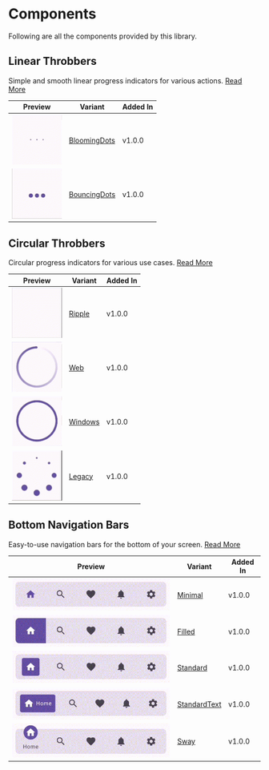 # Components

Following are all the components provided by this library.

## Linear Throbbers

Simple and smooth linear progress indicators for various
actions. [Read More](./components/linear_throbber/README.md)

| Preview                                                                                           | Variant                                                             | Added In |
|---------------------------------------------------------------------------------------------------|---------------------------------------------------------------------|----------|
| <img src="./components/linear_throbber/images/BloomingDots.gif" alt="BloomingDots" height="100"/> | [BloomingDots](./components/linear_throbber/README.md#BloomingDots) | v1.0.0   |
| <img src="./components/linear_throbber/images/BouncingDots.gif" alt="BouncingDots" height="100"/> | [BouncingDots](./components/linear_throbber/README.md#BouncingDots) | v1.0.0   |

## Circular Throbbers

Circular progress indicators for various use
cases. [Read More](./components/circular_throbber/README.md)

| Preview                                                                                   | Variant                                                     | Added In |
|-------------------------------------------------------------------------------------------|-------------------------------------------------------------|----------|
| <img src="./components/circular_throbber/images/Ripple.gif" alt="Ripple" height="100"/>   | [Ripple](./components/circular_throbber/README.md#Ripple)   | v1.0.0   |
| <img src="./components/circular_throbber/images/Web.gif" alt="Web" height="100"/>         | [Web](./components/circular_throbber/README.md#Web)         | v1.0.0   |
| <img src="./components/circular_throbber/images/Windows.gif" alt="Windows" height="100"/> | [Windows](./components/circular_throbber/README.md#Windows) | v1.0.0   |
| <img src="./components/circular_throbber/images/Legacy.gif" alt="Legacy" height="100"/>   | [Legacy](./components/circular_throbber/README.md#Legacy)   | v1.0.0   |

## Bottom Navigation Bars

Easy-to-use navigation bars for the bottom of your
screen. [Read More](./components/bottom_navigation_bar/README.md)

| Preview                                                                                                | Variant                                                                   | Added In |
|--------------------------------------------------------------------------------------------------------|---------------------------------------------------------------------------|----------|
| <img src="./components/bottom_navigation_bar/images/Minimal.gif" alt="Minimal" width="400"/>           | [Minimal](./components/bottom_navigation_bar/README.md#Minimal)           | v1.0.0   |
| <img src="./components/bottom_navigation_bar/images/Filled.gif" alt="Filled" width="400"/>             | [Filled](./components/bottom_navigation_bar/README.md#Filled)             | v1.0.0   |
| <img src="./components/bottom_navigation_bar/images/Standard.gif" alt="Standard" width="400"/>         | [Standard](./components/bottom_navigation_bar/README.md#Standard)         | v1.0.0   |
| <img src="./components/bottom_navigation_bar/images/StandardText.gif" alt="StandardText" width="400"/> | [StandardText](./components/bottom_navigation_bar/README.md#StandardText) | v1.0.0   |
| <img src="./components/bottom_navigation_bar/images/Sway.gif" alt="Sway" width="400"/>                 | [Sway](./components/bottom_navigation_bar/README.md#Sway)                 | v1.0.0   |